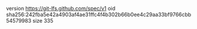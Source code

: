 version https://git-lfs.github.com/spec/v1
oid sha256:242fba5e42a4903af4ae31ffc4f4b302b66b0ee4c29aa33bf9766cbb54579983
size 335

